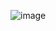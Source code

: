 
![image](https://user-images.githubusercontent.com/119663207/219045414-9900a519-3728-46a7-983e-db3e58efbe6a.png)
